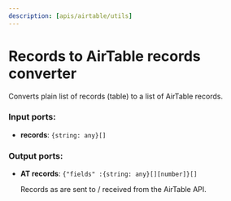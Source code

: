 ```yaml
---
description: [apis/airtable/utils]
---
```


# Records to AirTable records converter

Converts plain list of records (table) to a list of AirTable records.

### Input ports:

* __records__: ` {string: any}[] `

### Output ports:

* __AT records__: ` {"fields" :{string: any}[][number]}[] `

    Records as are sent to / received from the AirTable API.

